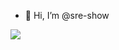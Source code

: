 - 👋 Hi, I’m @sre-show

<img src="https://count.getloli.com/get/@sre-show?theme=gelbooru">

<!---
sre-show/sre-show is a ✨ special ✨ repository because its `README.md` (this file) appears on your GitHub profile.
You can click the Preview link to take a look at your changes.
--->

